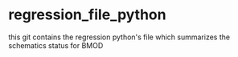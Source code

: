 # regression_file_python
this git contains the regression python's file which summarizes the schematics status for BMOD
